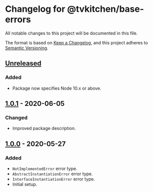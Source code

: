 # Changelog for @tvkitchen/base-errors

All notable changes to this project will be documented in this file.

The format is based on [Keep a Changelog](https://keepachangelog.com/en/1.0.0/),
and this project adheres to [Semantic Versioning](https://semver.org/spec/v2.0.0.html).

## [Unreleased]
### Added
- Package now specifies Node 10.x or above.

## [1.0.1] - 2020-06-05

### Changed
- Improved package description.

## [1.0.0] - 2020-05-27

### Added
- `NotImplementedError` error type.
- `AbstractInstantiationError` error type.
- `InterfaceInstantiationError` error type.
- Initial setup.

[Unreleased]: https://github.com/tvkitchen/base/compare/@tvkitchen/base-errors@1.0.1...HEAD
[1.0.1]: https://github.com/tvkitchen/base/compare/@tvkitchen/base-errors@1.0.0...@tvkitchen/base-errors@1.0.1
[1.0.0]: https://github.com/tvkitchen/base/releases/tag/@tvkitchen/base-errors@1.0.0
